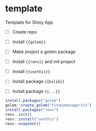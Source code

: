 # template
Template for Shiny App

- [ ]  Create repo

- [ ] Install `{{golem}}`

- [ ] Make project a golem package 

- [ ] Install `{{renv}}` and init project

- [ ] Install `{{usethis}}`

- [ ] Install package `{{bslib}}`
 
- [ ] Install package `{{...}}`

```r
install.packages("golem")
golem::create_golem("finanzmanagerin2")
install.packages("renv")
renv::init()
renv::install("usethis")
renv::snapshot()
```
